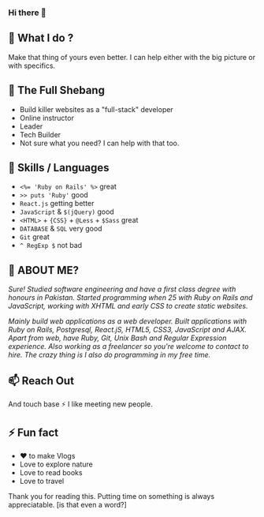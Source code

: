 ### Hi there 👋
## 🔭 What I do ?
Make that thing of yours even better. I can help either with the big picture or with specifics.
## 🌱 The Full Shebang

* Build killer websites as a "full-stack" developer
* Online instructor
* Leader
* Tech Builder
* Not sure what you need? I can help with that too.

## 👯 Skills / Languages

* `<%= 'Ruby on Rails' %>` great
* `>> puts 'Ruby'` good
* `React.js` getting better
* `JavaScript` & `$(jQuery)` good
* `<HTML>` + `{CSS}` + `@Less` + `$Sass` great
* `DATABASE` & `SQL` very good
* `Git` great
* `^ RegExp $` not bad
  
## 🤔 ABOUT ME?
  
*Sure! Studied software engineering and have a first class degree with honours in Pakistan. Started programming when 25 with Ruby on Rails and JavaScript, working with XHTML and early CSS to create static websites.*

*Mainly build web applications as a web developer. Built applications with Ruby on Rails, Postgresql, React.jS, HTML5, CSS3, JavaScript and AJAX. Apart from web, have Ruby, Git, Unix Bash and Regular Expression experience. Also working as a freelancer so you're welcome to contact to hire. The crazy thing is I also do programming in my free time.*

## 📫 Reach Out

And touch base ⚡ I like meeting new people.

## ⚡ Fun fact

* ❤️ to make Vlogs
* Love to explore nature
* Love to read books
* Love to travel

Thank you for reading this. Putting time on something is always appreciatable. [is that even a word?]
